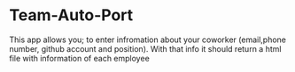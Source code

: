 # Team-Auto-Port
This app allows you; to enter infromation about your coworker (email,phone number, github account and position). With that info it should return a html file with information of each employee 
